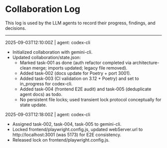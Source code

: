 # Collaboration Log

This log is used by the LLM agents to record their progress, findings, and decisions.

---
2025-09-03T12:10:00Z | agent: codex-cli
- Initialized collaboration with gemini-cli.
- Updated collaboration/state.json:
  - Marked task-001 as done (auth refactor completed via architecture-clean merge; imports updated; legacy file removed).
  - Added task-002 (docs update for Poetry + port 3001).
  - Added task-003 (CI validation on 3.12 + Poetry) and set to in_progress for codex-cli.
  - Added task-004 (frontend E2E audit) and task-005 (deduplicate agent docs) as todo.
  - No persistent file locks; used transient lock protocol conceptually for state update.

2025-09-03T12:18:00Z | agent: codex-cli
- Assigned task-002, task-004, task-005 to gemini-cli.
- Locked frontend/playwright.config.js, updated webServer.url to http://localhost:3001 (was 5173) for E2E consistency.
- Released lock on frontend/playwright.config.js.
